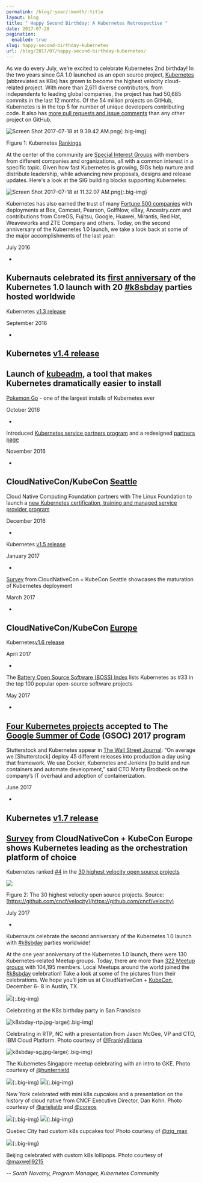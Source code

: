 ```yaml
---
permalink: /blog/:year/:month/:title
layout: blog
title: " Happy Second Birthday: A Kubernetes Retrospective "
date: 2017-07-28
pagination:
  enabled: true
slug: happy-second-birthday-kubernetes
url: /blog/2017/07/happy-second-birthday-kubernetes/
---
```

As we do every July, we’re excited to celebrate Kubernetes 2nd birthday! In the two years since GA 1.0 launched as an open source project, [Kubernetes](http://kubernetes.io/docs/whatisk8s/) (abbreviated as K8s) has grown to become the highest velocity cloud-related project. With more than 2,611 diverse contributors, from independents to leading global companies, the project has had 50,685 commits in the last 12 months. Of the 54 million projects on GitHub, Kubernetes is in the top 5 for number of unique developers contributing code. It also has [more pull requests and issue comments](https://www.cncf.io/blog/2017/02/27/measuring-popularity-kubernetes-using-bigquery/) than any other project on GitHub. &nbsp;

 ![Screen Shot 2017-07-18 at 9.39.42 AM.png](https://lh3.googleusercontent.com/ldb4PfuqammWmcPiFpMa48ALxD0kGrSre0WGMpuXKqAqnKhyWEmIcJXnQcAK2sdVCiE5cvw0H2FXtLt_dVihAk4b-XTA2HIQba3A0irnRaIHup4bhFUwPLSSFmw3zFk9ZOt61TKc){:.big-img}

Figure 1: Kubernetes [Rankings](https://www.cncf.io/blog/2017/02/27/measuring-popularity-kubernetes-using-bigquery)



At the center of the community are [Special Interest Groups](https://github.com/kubernetes/community/blob/master/sig-list.md) with members from different companies and organizations, all with a common interest in a specific topic. Given how fast Kubernetes is growing, SIGs help nurture and distribute leadership, while advancing new proposals, designs and release updates. Here's a look at the SIG building blocks supporting Kubernetes:



 ![Screen Shot 2017-07-18 at 11.32.07 AM.png](https://lh3.googleusercontent.com/XkN1qNDVOvRTCnY1kGVadCl6IqtI-MzSBVjEDduUpqYgScn9VN5xvlp2EPfqhmJzZbqZv40vlxkV7y9DfU4Fq4CCwYJvbF17bJKM4UB59JR8lELWyLvkrsuI4rB51sw_omXqoAq-){:.big-img}



Kubernetes has also earned the trust of many [Fortune 500 companies](https://kubernetes.io/case-studies/) with deployments at Box, Comcast, Pearson, GolfNow, eBay, Ancestry.com and contributions from CoreOS, Fujitsu, Google, Huawei, Mirantis, Red Hat, Weaveworks and ZTE Company and others. Today, on the second anniversary of the Kubernetes 1.0 launch, we take a look back at some of the major accomplishments of the last year:



July 2016

-
Kubernauts celebrated its [first anniversary](http://blog.kubernetes.io/2016/07/happy-k8sbday-1.html) of the Kubernetes 1.0 launch with 20 [#k8sbday](https://twitter.com/search?q=k8sbday&src=typd) parties hosted worldwide
-
Kubernetes [v1.3 release](http://blog.kubernetes.io/2016/07/kubernetes-1.3-bridging-cloud-native-and-enterprise-workloads.html)



September 2016

-
Kubernetes [v1.4 release](http://blog.kubernetes.io/2016/09/kubernetes-1.4-making-it-easy-to-run-on-kuberentes-anywhere.html)
-
Launch of [kubeadm](http://blog.kubernetes.io/2016/09/how-we-made-kubernetes-easy-to-install.html), a tool that makes Kubernetes dramatically easier to install
-
[Pokemon Go](https://www.sdxcentral.com/articles/news/google-dealt-pokemon-go-traffic-50-times-beyond-expectations/2016/09/) - one of the largest installs of Kubernetes ever



October 2016

-
Introduced [Kubernetes service partners program](http://blog.kubernetes.io/2016/10/kubernetes-service-technology-partners-program.html) and a redesigned [partners page](https://kubernetes.io/partners/)



November 2016

-
CloudNativeCon/KubeCon [Seattle](https://www.cncf.io/blog/2016/11/17/cloudnativeconkubecon-2016-wrap/)
-
Cloud Native Computing Foundation partners with The Linux Foundation to launch a [new Kubernetes certification, training and managed service provider program](https://www.cncf.io/blog/2016/11/08/cncf-partners-linux-foundation-launch-new-kubernetes-certification-training-managed-service-provider-program/)



December 2016

-
Kubernetes [v1.5 release](http://blog.kubernetes.io/2016/12/kubernetes-1.5-supporting-production-workloads.html)



January 2017

-
[Survey](https://www.cncf.io/blog/2017/01/17/container-management-trends-kubernetes-moves-testing-production/) from CloudNativeCon + KubeCon Seattle showcases the maturation of Kubernetes deployment



March 2017

-
CloudNativeCon/KubeCon [Europe](https://www.cncf.io/blog/2017/04/17/highlights-cloudnativecon-kubecon-europe-2017/)
-
Kubernetes[v1.6 release](http://blog.kubernetes.io/2017/03/kubernetes-1.6-multi-user-multi-workloads-at-scale.html)



April 2017

-
The [Battery Open Source Software (BOSS) Index](https://www.battery.com/powered/boss-index-tracking-explosive-growth-open-source-software/) lists Kubernetes as #33 in the top 100 popular open-source software projects



May 2017

-
[Four Kubernetes projects](https://www.cncf.io/blog/2017/05/04/cncf-brings-kubernetes-coredns-opentracing-prometheus-google-summer-code-2017/) accepted to The [Google Summer of Code](https://developers.google.com/open-source/gsoc/) (GSOC) 2017 program
-
Stutterstock and Kubernetes appear in [The Wall Street Journal](https://blogs.wsj.com/cio/2017/05/26/shutterstock-ceo-says-new-business-plan-hinged-upon-total-overhaul-of-it/): “On average we [Shutterstock] deploy 45 different releases into production a day using that framework. We use Docker, Kubernetes and Jenkins [to build and run containers and automate development,” said CTO Marty Brodbeck on the company’s IT overhaul and adoption of containerization.



June 2017

-
Kubernetes [v1.7 release](http://blog.kubernetes.io/2017/06/kubernetes-1.7-security-hardening-stateful-application-extensibility-updates.html)
-
[Survey](https://www.cncf.io/blog/2017/06/28/survey-shows-kubernetes-leading-orchestration-platform/) from CloudNativeCon + KubeCon Europe shows Kubernetes leading as the orchestration platform of choice
-
Kubernetes ranked [#4](https://github.com/cncf/velocity) in the [30 highest velocity open source projects](https://www.cncf.io/blog/2017/06/05/30-highest-velocity-open-source-projects/)

 ![](https://lh5.googleusercontent.com/tN_M9v5pFyr3uzwAXTliSKofTGz9DUSMotLHWgy2vl2VSsfIfysagv7h5VRkMA5L9TsNBTMX4dWr-V3O1S9d3dw9IctSj4bAyzblXCAe4xjAhnNJEA3vjSq4Cw79SfoRWfnW-zYY)

Figure 2: The 30 highest velocity open source projects. Source: [https://github.com/cncf/velocity](https://github.com/cncf/velocity)



July 2017

-
Kubernauts celebrate the second anniversary of the Kubernetes 1.0 launch with [#k8sbday](https://twitter.com/search?q=k8sbday&src=typd) parties worldwide!



At the one year anniversary of the Kubernetes 1.0 launch, there were 130 Kubernetes-related Meetup groups. Today, there are more than [322 Meetup groups](http://www.meetup.com/topics/kubernetes/) with 104,195 members. Local Meetups around the world joined the [#k8sbday](https://twitter.com/search?q=k8sbday&src=typd) celebration! Take a look at some of the pictures from their celebrations. We hope you’ll join us at CloudNativeCon + [KubeCon](http://events.linuxfoundation.org/events/cloudnativecon-and-kubecon-north-america), December 6- 8 in Austin, TX.



 ![](https://lh5.googleusercontent.com/xTwKqYyvb-f7a_OYFhoNTdxh65zX8Q02u172jqLrif0VYm1KdKOGuK-HgIfO3I4o7VZeATa3E5TBLJbbM70xzxOzXFcy34p3OSWTnH_m5LliZKU134FAHMECqYZxDofOwD-h2CMR){:.big-img}

Celebrating at the K8s birthday party in San Francisco



 ![k8sbday-rtp.jpg-large](https://lh3.googleusercontent.com/YBqyvEtkND8hHlflmGq7wNUQquk0le13TfRO7eFMiN9ecDPModhCCe6pBvP_BrjrLFRPsn9RpMiR4bal2PazNbqO_KlkKBEB6L2EaOU1LhJuv6bIsWW-mkr3ffGqTPfbJKjaqCQK){:.big-img}

Celebrating in RTP, NC with a presentation from Jason McGee, VP and CTO, IBM Cloud Platform. Photo courtesy of [@FranklyBriana](https://twitter.com/FranklyBriana)



 ![k8sbday-sg.jpg-large](https://lh6.googleusercontent.com/KtleeU4vkSvalQqiCj4tiDcDjAStZ17Ttxx_KTuKR-Mm2Og35bsZLYTttu_HoJyJxF5wAFTDrXOowGtfXiplCaZjh8_YKnO8gUDhtib79o3kf80VWmL0tV8nHrn_MMBOFLOS_8XZ){:.big-img}

The Kubernetes Singapore meetup celebrating with an intro to GKE. Photo courtesy of [@hunternield](https://twitter.com/hunternield)



 ![](https://lh6.googleusercontent.com/JZ_moLy996JVn-ajABO0-T7g4B8IHDnhI4chHAp6so_9gyQsbApDWyk0SOMUWPeLSbNph50YQFjZcqQaWth5QckbMln6Jz3lpk1EjKRvba6rR_OZUgdU3fW6FNG-guiCTvixMOMV){:.big-img} ![](https://lh3.googleusercontent.com/62TuMsCRMOXk8ly-MEy0yYmNY09zRBSWM6IgmU5BmcDnLvx2lEqsBdtEYsK_QV7GCGYF5XoY-mhLruxiBz0UZbq9CFzJ_twg5NuX5CoHHYEOzjTw3sp57NnS2eM-iMQLBC5dRdiC){:.big-img}

New York celebrated with mini k8s cupcakes and a presentation on the history of cloud native from CNCF Executive Director, Dan Kohn. Photo courtesy of [@arieljatib](https://twitter.com/arieljatib) and [@coreos](https://twitter.com/coreos?lang=en)



 ![](https://lh6.googleusercontent.com/XomXc8LI79M1M5XLmZmXUpRYSOBj5HUwYTxOlgBKwoC00P8jWr-Aqam_c_IS9S69RWGt6hFc50BLHPQN41ZEV8Wsx4QRhym4hWGjlgDbLYMKJpsZ4CfGkLPh_rInZy5PrttqPmQJ){:.big-img} ![](https://lh4.googleusercontent.com/HlNGI5bwJBNFf9q5UkqM2l0--ieJegbbnF5lqiVas6Rp5PzKJ-XHnEjUxWQnvE21WUKrp5HiKLi3VoiG-QFZFSPPTQ74rV9nGxC-d4xFwZzENGdOWUSCwSdzd4XcgGjyAGNgqi72){:.big-img}

Quebec City had custom k8s cupcakes too! Photo courtesy of [@zig\_max](https://twitter.com/zig_max)[](https://twitter.com/zig_max)



 ![](https://lh6.googleusercontent.com/4JzZ0zCe98tfL5pMgTKDWPQo4HPfGq6WvArQgOU7FbwtjoiRIQiJWZmke7KDlL0m22jpEFmzYg92dJx6aXySiM37VKaOuf7sybdplRvw4F5gJlL9lP-lEO87m735Gd4QZYMiYB2Y){:.big-img}

Beijing celebrated with custom k8s lollipops. Photo courtesy of [@maxwell9215](https://twitter.com/maxwell9215)



_-- Sarah Novotny, Program Manager, Kubernetes Community&nbsp;_
